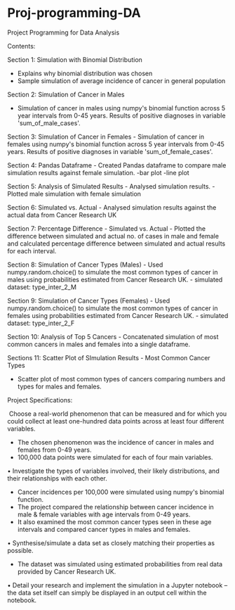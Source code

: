 # Proj-programming-DA
Project Programming for Data Analysis

Contents:

Section 1: Simulation with Binomial Distribution
  - Explains why binomial distribution was chosen
  - Sample simulation of average incidence of cancer in general population
    
Section 2: Simulation of Cancer in Males
  - Simulation of cancer in males using numpy's binomial function across 5 year intervals from 0-45 years.
    Results of positive diagnoses in variable 'sum_of_male_cases'.

Section 3: Simulation of Cancer in Females
    - Simulation of cancer in females using numpy's binomial function across 5 year intervals from 0-45 years.
    Results of positive diagnoses in variable 'sum_of_female_cases'.

Section 4: Pandas Dataframe
    - Created Pandas dataframe to compare male simulation results against female simulation.
          -bar plot 
          -line plot

Section 5: Analysis of Simulated Results
     - Analysed simulation results.
     - Plotted male simulation with female simulation

Section 6: Simulated vs. Actual
     -  Analysed simulation results against the actual data from Cancer Research UK

Section 7: Percentage Difference - Simulated vs. Actual
    - Plotted the difference between simulated and actual no. of cases in male and female and calculated percentage difference between
      simulated and actual results for each interval.

Section 8: Simulation of Cancer Types (Males)
    - Used numpy.random.choice() to simulate the most common types of cancer 
      in males using probabilities estimated from Cancer Research UK. 
    - simulated dataset: type_inter_2_M

Section 9: Simulation of Cancer Types (Females)
    - Used numpy.random.choice() to simulate the most common types of cancer 
      in females using probabilities estimated from Cancer Research UK. 
    - simulated dataset: type_inter_2_F

Section 10: Analysis of Top 5 Cancers
    - Concatenated simulation of most common cancers in males and females into a single dataframe.

Sections 11: Scatter Plot of SImulation Results - Most Common Cancer Types
   - Scatter plot of most common types of cancers comparing numbers and types for males and females.



Project Specifications:

​ Choose a real-world phenomenon that can be measured and for which you could
  collect at least one-hundred data points across at least four different variables.
  
  - The chosen phenomenon was the incidence of cancer in males and females from 0-49 years.
  - 100,000 data points were simulated for each of four main variables.
  
  
• Investigate the types of variables involved, their likely distributions, and their
relationships with each other.

- Cancer incidences per 100,000 were simulated using numpy's binomial function.
- The project compared the relationship between cancer incidence in male & female variables with age intervals from 0-49 years.
- It also examined the most common cancer types seen in these age intervals and compared cancer types in males and females.

• Synthesise/simulate a data set as closely matching their properties as possible.

- The dataset was simulated using estimated probabilities from real data provided by Cancer Research UK.

• Detail your research and implement the simulation in a Jupyter notebook – the
data set itself can simply be displayed in an output cell within the notebook.